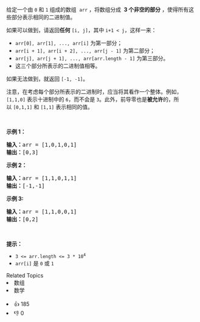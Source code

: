<p>给定一个由 <code>0</code> 和 <code>1</code> 组成的数组
 <meta charset="UTF-8" />&nbsp;<code>arr</code>&nbsp;，将数组分成 &nbsp;<strong>3&nbsp;个非空的部分</strong> ，使得所有这些部分表示相同的二进制值。</p>

<p>如果可以做到，请返回<strong>任何</strong>&nbsp;<code>[i, j]</code>，其中 <code>i+1 &lt; j</code>，这样一来：</p>

<ul> 
 <li><code>arr[0], arr[1], ..., arr[i]</code>&nbsp;为第一部分；</li> 
 <li><code>arr[i + 1], arr[i + 2], ..., arr[j - 1]</code>&nbsp;为第二部分；</li> 
 <li><code>arr[j], arr[j + 1], ..., arr[arr.length - 1]</code>&nbsp;为第三部分。</li> 
 <li>这三个部分所表示的二进制值相等。</li> 
</ul>

<p>如果无法做到，就返回&nbsp;<code>[-1, -1]</code>。</p>

<p>注意，在考虑每个部分所表示的二进制时，应当将其看作一个整体。例如，<code>[1,1,0]</code>&nbsp;表示十进制中的&nbsp;<code>6</code>，而不会是&nbsp;<code>3</code>。此外，前导零也是<strong>被允许</strong>的，所以&nbsp;<code>[0,1,1]</code> 和&nbsp;<code>[1,1]</code>&nbsp;表示相同的值。</p>

<p>&nbsp;</p>

<p><strong>示例 1：</strong></p>

<pre>
<strong>输入：</strong>arr = [1,0,1,0,1]
<strong>输出：</strong>[0,3]
</pre>

<p><strong>示例 2：</strong></p>

<pre>
<strong>输入：</strong>arr = [1,1,0,1,1]
<strong>输出：</strong>[-1,-1]</pre>

<p><strong>示例 3:</strong></p>

<pre>
<strong>输入：</strong>arr = [1,1,0,0,1]
<strong>输出：</strong>[0,2]
</pre>

<p>&nbsp;</p>

<p><strong>提示：</strong></p> 
<meta charset="UTF-8" />

<ul> 
 <li><code>3 &lt;= arr.length &lt;= 3 * 10<sup>4</sup></code></li> 
 <li><code>arr[i]</code>&nbsp;是&nbsp;<code>0</code>&nbsp;或&nbsp;<code>1</code></li> 
</ul>

<div><div>Related Topics</div><div><li>数组</li><li>数学</li></div></div><br><div><li>👍 185</li><li>👎 0</li></div>